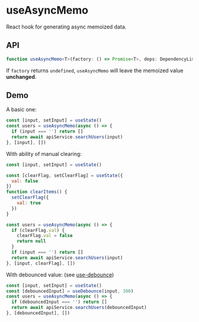 # useAsyncMemo
React hook for generating async memoized data.

## API

```typescript
function useAsyncMemo<T>(factory: () => Promise<T>, deps: DependencyList, initial?: T): T
```

If `factory` returns `undefined`, `useAsyncMemo` will leave the memoized value **unchanged**.

## Demo

A basic one:

```js
const [input, setInput] = useState()
const users = useAsyncMemo(async () => {
  if (input === '') return []
  return await apiService.searchUsers(input)
}, [input], [])
```

With ability of manual clearing:

```js
const [input, setInput] = useState()

const [clearFlag, setClearFlag] = useState({
  val: false
})
function clearItems() {
  setClearFlag({
    val: true
  })
}

const users = useAsyncMemo(async () => {
  if (clearFlag.val) {
    clearFlag.val = false
    return null
  }
  if (input === '') return []
  return await apiService.searchUsers(input)
}, [input, clearFlag], [])
```

With debounced value: (see [use-debounce](https://github.com/xnimorz/use-debounce))

```js
const [input, setInput] = useState()
const [debouncedInput] = useDebounce(input, 300)
const users = useAsyncMemo(async () => {
  if (debouncedInput === '') return []
  return await apiService.searchUsers(debouncedInput)
}, [debouncedInput], [])
```

